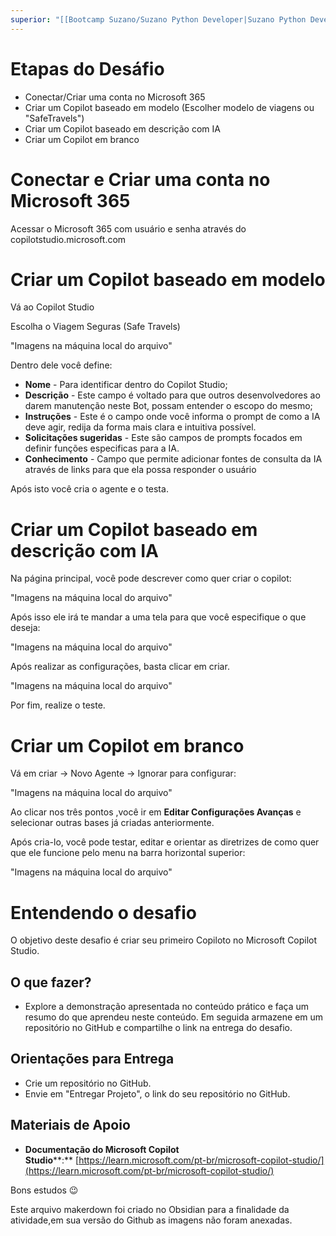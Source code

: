 ```yaml
---
superior: "[[Bootcamp Suzano/Suzano Python Developer|Suzano Python Developer]]"
---
```

# Etapas do Desáfio

- Conectar/Criar uma conta no Microsoft 365
- Criar um Copilot baseado em modelo (Escolher modelo de viagens ou "SafeTravels")
- Criar um Copilot baseado em descrição com IA
- Criar um Copilot em branco

# Conectar e Criar uma conta no Microsoft 365

Acessar o Microsoft 365 com usuário e senha através do copilotstudio.microsoft.com

# Criar um Copilot baseado em modelo

Vá ao Copilot Studio

Escolha o Viagem Seguras (Safe Travels)

"Imagens na máquina local do arquivo"

Dentro dele você define:

- **Nome** - Para identificar dentro do Copilot Studio;
- **Descrição** - Este campo é voltado para que outros desenvolvedores ao darem manutenção neste Bot, possam entender o escopo do mesmo;
- **Instruções** - Este é o campo onde você informa o prompt de como a IA deve agir, redija da forma mais clara e intuitiva possível.
- **Solicitações sugeridas** - Este são campos de prompts focados em definir funções especificas para a IA.
- **Conhecimento** - Campo que permite adicionar fontes de consulta da IA através de links para que ela possa responder o usuário

Após isto você cria o agente e o testa.
# Criar um Copilot baseado em descrição com IA

Na página principal, você pode descrever como quer criar o copilot:

"Imagens na máquina local do arquivo"

Após isso ele irá te mandar a uma tela para que você especifique o que deseja:

"Imagens na máquina local do arquivo"

Após realizar as configurações, basta clicar em criar.

"Imagens na máquina local do arquivo"

Por fim, realize o teste.
# Criar um Copilot em branco

Vá em criar -> Novo Agente -> Ignorar para configurar:

"Imagens na máquina local do arquivo"


Ao clicar nos três pontos ,você ir em **Editar Configurações Avanças** e selecionar outras bases já criadas anteriormente.

Após cria-lo, você pode testar, editar e orientar as diretrizes de como quer que ele funcione pelo menu na barra horizontal superior:

"Imagens na máquina local do arquivo"


# Entendendo o desafio

O objetivo deste desafio é criar seu primeiro Copiloto no Microsoft Copilot Studio.

## O que fazer?

- Explore a demonstração apresentada no conteúdo prático e faça um resumo do que aprendeu neste conteúdo. Em seguida armazene em um repositório no GitHub e compartilhe o link na entrega do desafio.
    

## Orientações para Entrega

- Crie um repositório no GitHub.
- Envie em "Entregar Projeto", o link do seu repositório no GitHub.
    

## Materiais de Apoio

- **Documentação do Microsoft Copilot Studio****:** [https://learn.microsoft.com/pt-br/microsoft-copilot-studio/](https://learn.microsoft.com/pt-br/microsoft-copilot-studio/)
    

Bons estudos 😉

Este arquivo makerdown foi criado no Obsidian para a finalidade da atividade,em sua versão do Github as imagens não foram anexadas.
